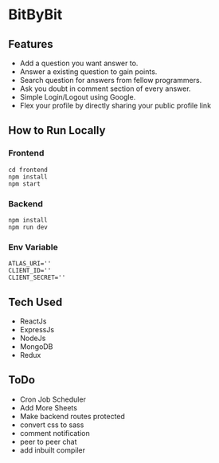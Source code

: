 # BitByBit

## Features

- Add a question you want answer to.
- Answer a existing question to gain points.
- Search question for answers from fellow programmers.
- Ask you doubt in comment section of every answer.
- Simple Login/Logout using Google.
- Flex your profile by directly sharing your public profile link

## How to Run Locally

### Frontend

```
cd frontend
npm install
npm start
```

### Backend

```
npm install
npm run dev
```

### Env Variable

```
ATLAS_URI=''
CLIENT_ID=''
CLIENT_SECRET=''
```

## Tech Used

- ReactJs
- ExpressJs
- NodeJs
- MongoDB
- Redux

## ToDo

- Cron Job Scheduler
- Add More Sheets
- Make backend routes protected
- convert css to sass
- comment notification
- peer to peer chat
- add inbuilt compiler
